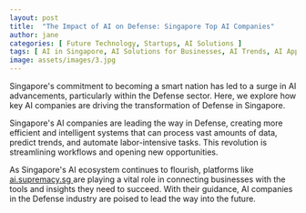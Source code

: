 ```yaml
---
layout: post
title:  "The Impact of AI on Defense: Singapore Top AI Companies"
author: jane
categories: [ Future Technology, Startups, AI Solutions ]
tags: [ AI in Singapore, AI Solutions for Businesses, AI Trends, AI Applications ]
image: assets/images/3.jpg
---
```


Singapore's commitment to becoming a smart nation has led to a surge in AI advancements, particularly within the Defense sector. Here, we explore how key AI companies are driving the transformation of Defense in Singapore.

Singapore's AI companies are leading the way in Defense, creating more efficient and intelligent systems that can process vast amounts of data, predict trends, and automate labor-intensive tasks. This revolution is streamlining workflows and opening new opportunities.

As Singapore's AI ecosystem continues to flourish, platforms like <a href="https://ai.supremacy.sg" target="_blank"> ai.supremacy.sg </a> are playing a vital role in connecting businesses with the tools and insights they need to succeed. With their guidance, AI companies in the Defense industry are poised to lead the way into the future.
